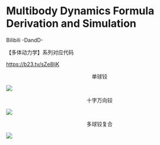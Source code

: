 # Multibody Dynamics Formula Derivation and Simulation

Bilibili -DandD-

【多体动力学】系列对应代码

https://b23.tv/sZe8ljK


<center>单球铰</center>

![](./images/gif1.gif)

<center>十字万向铰</center>

![](./images/Cardan.gif)

<center>多球铰复合</center>

![](./images/gif2.gif)

